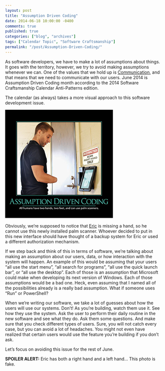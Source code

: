 ```yaml
---
layout: post
title: "Assumption Driven Coding"
date: 2014-06-18 10:00:00 -0400
comments: true
published: true
categories: ["blog", "archives"]
tags: ["Calendar Topic", "Software Craftsmanship"]
permalink: "/post/Assumption-Driven-Coding/"
---
```

<!-- more -->



<p>As software developers, we have to make a lot of assumptions about things. It goes with the territory, however, we try to avoid making assumptions whenever we can. One of the values that we hold up is <a href="http://deviq.com/communication" target="_blank">Communication</a>, and that means that we need to communicate with our users. June 2014 is Assumption Driven Coding month according to the 2014 Software Craftsmanship Calendar Anti-Patterns edition.</p>  <p>The calendar (as always) takes a more visual approach to this software development issue.</p>  <p><a href="/images/files/Assumption_Driven_Programming_Jun_2014.png"><img title="Assumption_Driven_Programming_Jun_2014" style="border-top: 0px; border-right: 0px; border-bottom: 0px; border-left: 0px; display: inline" border="0" alt="Assumption_Driven_Programming_Jun_2014" src="/images/files/Assumption_Driven_Programming_Jun_2014_thumb.png" width="350" height="350" /></a> </p>  <p>Obviously, we’re supposed to notice that <a href="https://twitter.com/efleming18" target="_blank">Eric</a> is missing a hand, so he cannot use this newly installed palm scanner. Whoever decided to put in this new interface should have thought of a backup system for Eric or used a different authorization mechanism.</p>  <p>If we step back and think of this in terms of software, we’re talking about making an assumption about our users, data, or how interaction with the system will happen. An example of this would be assuming that your users “all use the start menu”, “all search for programs”, “all use the quick launch bar”, or “all use the desktop”. Each of those is an assumption that Microsoft could make when developing its next version of Windows. Each of those assumptions would be a bad one. Heck, even assuming that I named all of the possibilities already is a really bad assumption. What if someone uses “Run” or PowerShell?</p>  <p>When we’re writing our software, we take a lot of guesses about how the users will use our systems. Don’t! As you’re building, watch them use it. See how they use the system. Ask the user to perform their daily routine in the new software and see what they do. Ask them some questions. And make sure that you check different types of users. Sure, you will not catch every case, but you can avoid a lot of headaches. You might not even have realized that certain users would use the feature you’re building if you don’t ask.</p>  <p>Let’s focus on avoiding this issue for the rest of June.</p>  <p><strong>SPOILER ALERT:</strong> Eric has both a right hand and a left hand… This photo is fake.</p>
